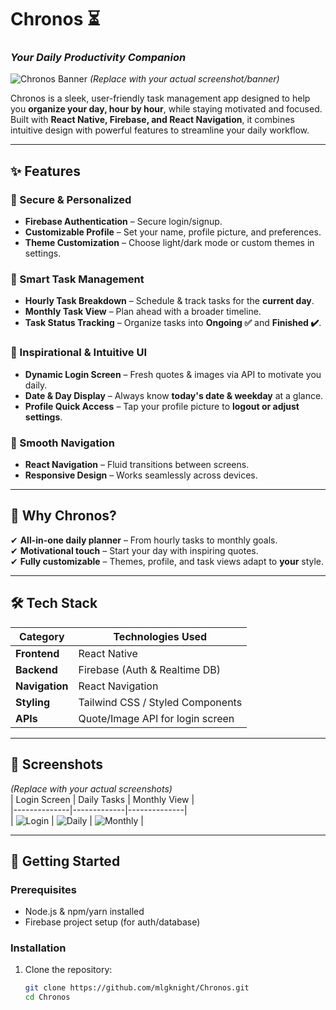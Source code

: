 # Chronos ⏳  
### *Your Daily Productivity Companion*  

![Chronos Banner](https://via.placeholder.com/1200x400?text=Chronos+App+Banner) *(Replace with your actual screenshot/banner)*  

Chronos is a sleek, user-friendly task management app designed to help you **organize your day, hour by hour**, while staying motivated and focused. Built with **React Native, Firebase, and React Navigation**, it combines intuitive design with powerful features to streamline your daily workflow.  

---

## ✨ Features  

### 🔐 Secure & Personalized  
- **Firebase Authentication** – Secure login/signup.  
- **Customizable Profile** – Set your name, profile picture, and preferences.  
- **Theme Customization** – Choose light/dark mode or custom themes in settings.  

### 📅 Smart Task Management  
- **Hourly Task Breakdown** – Schedule & track tasks for the **current day**.  
- **Monthly Task View** – Plan ahead with a broader timeline.  
- **Task Status Tracking** – Organize tasks into **Ongoing ✅** and **Finished ✔️**.  

### 🎨 Inspirational & Intuitive UI  
- **Dynamic Login Screen** – Fresh quotes & images via API to motivate you daily.  
- **Date & Day Display** – Always know **today's date & weekday** at a glance.  
- **Profile Quick Access** – Tap your profile picture to **logout or adjust settings**.  

### 🔄 Smooth Navigation  
- **React Navigation** – Fluid transitions between screens.  
- **Responsive Design** – Works seamlessly across devices.  

---

## 🚀 Why Chronos?  
✔ **All-in-one daily planner** – From hourly tasks to monthly goals.  
✔ **Motivational touch** – Start your day with inspiring quotes.  
✔ **Fully customizable** – Themes, profile, and task views adapt to **your** style.  

---

## 🛠️ Tech Stack  
| Category       | Technologies Used |  
|----------------|------------------|  
| **Frontend**   | React Native     |  
| **Backend**    | Firebase (Auth & Realtime DB) |  
| **Navigation** | React Navigation |  
| **Styling**    | Tailwind CSS / Styled Components |  
| **APIs**       | Quote/Image API for login screen |  

---

## 📸 Screenshots  
*(Replace with your actual screenshots)*  
| Login Screen | Daily Tasks | Monthly View |  
|--------------|-------------|--------------|  
| ![Login](https://via.placeholder.com/300x600?text=Login+Screen) | ![Daily](https://via.placeholder.com/300x600?text=Daily+Tasks) | ![Monthly](https://via.placeholder.com/300x600?text=Monthly+View) |  

---

## 🚀 Getting Started  

### Prerequisites  
- Node.js & npm/yarn installed  
- Firebase project setup (for auth/database)  

### Installation  
1. Clone the repository:  
   ```bash
   git clone https://github.com/mlgknight/Chronos.git
   cd Chronos
